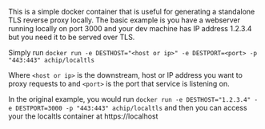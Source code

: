 This is a simple docker container that is useful for generating a standalone TLS reverse proxy locally. The basic example is you have a webserver running locally on port 3000 and your dev machine has IP address 1.2.3.4 but you need it to be served over TLS.

Simply run `docker run -e DESTHOST="<host or ip>" -e DESTPORT=<port> -p "443:443" achip/localtls`

Where `<host or ip>` is the downstream, host or IP address you want to proxy requests to and `<port>` is the port that service is listening on.

In the original example, you would run `docker run -e DESTHOST="1.2.3.4" -e DESTPORT=3000 -p "443:443" achip/localtls` and then you can access your the localtls container at https://localhost